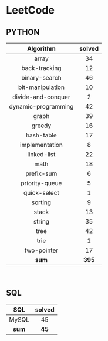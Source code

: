 # LeetCode
## PYTHON
|    Algorithm    | solved |
| :-------------: | :----: |
|array|34|
|back-tracking|12|
|binary-search|46|
|bit-manipulation|10|
|divide-and-conquer|2|
|dynamic-programming|42|
|graph|39|
|greedy|16|
|hash-table|17|
|implementation|8|
|linked-list|22|
|math|18|
|prefix-sum|6|
|priority-queue|5|
|quick-select|1|
|sorting|9|
|stack|13|
|string|35|
|tree|42|
|trie|1|
|two-pointer|17|
| **sum** | **395**|

<br>

 ## SQL
|    SQL    | solved |
| :-------------: | :----: |
|    MySQL    |45|
| **sum** | **45**|

